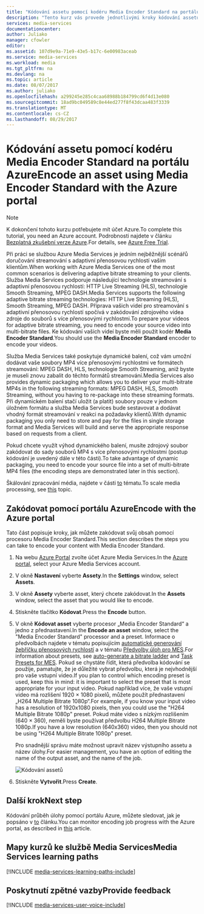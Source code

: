 ```yaml
---
title: "Kódování assetu pomocí kodéru Media Encoder Standard na portálu Azure | Microsoft Docs"
description: "Tento kurz vás provede jednotlivými kroky kódování assetu pomocí kodéru Media Encoder Standard na portálu Azure."
services: media-services
documentationcenter: 
author: Juliako
manager: cfowler
editor: 
ms.assetid: 107d9e9a-71e9-43e5-b17c-6e00983aceab
ms.service: media-services
ms.workload: media
ms.tgt_pltfrm: na
ms.devlang: na
ms.topic: article
ms.date: 08/07/2017
ms.author: juliako
ms.openlocfilehash: a299245e285c4caa68988b184799cd6f4d13e080
ms.sourcegitcommit: 18ad9bc049589c8e44ed277f8f43dcaa483f3339
ms.translationtype: MT
ms.contentlocale: cs-CZ
ms.lasthandoff: 08/29/2017
---
```

# <a name="encode-an-asset-using-media-encoder-standard-with-the-azure-portal"></a><span data-ttu-id="5244a-103">Kódování assetu pomocí kodéru Media Encoder Standard na portálu Azure</span><span class="sxs-lookup"><span data-stu-id="5244a-103">Encode an asset using Media Encoder Standard with the Azure portal</span></span>
> [!NOTE]
> <span data-ttu-id="5244a-104">K dokončení tohoto kurzu potřebujete mít účet Azure.</span><span class="sxs-lookup"><span data-stu-id="5244a-104">To complete this tutorial, you need an Azure account.</span></span> <span data-ttu-id="5244a-105">Podrobnosti najdete v článku [Bezplatná zkušební verze Azure](https://azure.microsoft.com/pricing/free-trial/).</span><span class="sxs-lookup"><span data-stu-id="5244a-105">For details, see [Azure Free Trial](https://azure.microsoft.com/pricing/free-trial/).</span></span> 
> 
> 

<span data-ttu-id="5244a-106">Při práci se službou Azure Media Services je jedním nejběžnější scénářů doručování streamování s adaptivní přenosovou rychlostí vašim klientům.</span><span class="sxs-lookup"><span data-stu-id="5244a-106">When working with Azure Media Services one of the most common scenarios is delivering adaptive bitrate streaming to your clients.</span></span> <span data-ttu-id="5244a-107">Služba Media Services podporuje následující technologie streamování s adaptivní přenosovou rychlostí: HTTP Live Streaming (HLS), technologie Smooth Streaming, MPEG DASH.</span><span class="sxs-lookup"><span data-stu-id="5244a-107">Media Services supports the following adaptive bitrate streaming technologies: HTTP Live Streaming (HLS), Smooth Streaming, MPEG DASH.</span></span> <span data-ttu-id="5244a-108">Příprava vašich videí pro streamování s adaptivní přenosovou rychlostí spočívá v zakódování zdrojového videa zdroje do souborů s více přenosovými rychlostmi.</span><span class="sxs-lookup"><span data-stu-id="5244a-108">To prepare your videos for adaptive bitrate streaming, you need to encode your source video into multi-bitrate files.</span></span> <span data-ttu-id="5244a-109">Ke kódování vašich videí byste měli použít kodér **Media Encoder Standard**.</span><span class="sxs-lookup"><span data-stu-id="5244a-109">You should use the **Media Encoder Standard** encoder to encode your videos.</span></span>  

<span data-ttu-id="5244a-110">Služba Media Services také poskytuje dynamické balení, což vám umožní dodávat vaše soubory MP4 více přenosovými rychlostmi ve formátech streamování: MPEG DASH, HLS, technologie Smooth Streaming, aniž byste je museli znovu zabalit do těchto formátů streamování.</span><span class="sxs-lookup"><span data-stu-id="5244a-110">Media Services also provides dynamic packaging which allows you to deliver your multi-bitrate MP4s in the following streaming formats: MPEG DASH, HLS, Smooth Streaming, without you having to re-package into these streaming formats.</span></span> <span data-ttu-id="5244a-111">Při dynamickém balení stačí uložit (a platit) soubory pouze v jednom úložném formátu a služba Media Services bude sestavovat a dodávat vhodný formát streamování v reakci na požadavky klientů.</span><span class="sxs-lookup"><span data-stu-id="5244a-111">With dynamic packaging you only need to store and pay for the files in single storage format and Media Services will build and serve the appropriate response based on requests from a client.</span></span>

<span data-ttu-id="5244a-112">Pokud chcete využít výhod dynamického balení, musíte zdrojový soubor zakódovat do sady souborů MP4 s více přenosovými rychlostmi (postup kódování je uvedený dále v této části).</span><span class="sxs-lookup"><span data-stu-id="5244a-112">To take advantage of dynamic packaging, you need to encode your source file into a set of multi-bitrate MP4 files (the encoding steps are demonstrated later in this section).</span></span>

<span data-ttu-id="5244a-113">Škálování zpracování média, najdete v části [to](media-services-portal-scale-media-processing.md) tématu.</span><span class="sxs-lookup"><span data-stu-id="5244a-113">To scale media processing, see [this](media-services-portal-scale-media-processing.md) topic.</span></span>

## <a name="encode-with-the-azure-portal"></a><span data-ttu-id="5244a-114">Zakódovat pomocí portálu Azure</span><span class="sxs-lookup"><span data-stu-id="5244a-114">Encode with the Azure portal</span></span>
<span data-ttu-id="5244a-115">Tato část popisuje kroky, jak můžete zakódovat svůj obsah pomocí procesoru Media Encoder Standard.</span><span class="sxs-lookup"><span data-stu-id="5244a-115">This section describes the steps you can take to encode your content with Media Encoder Standard.</span></span>

1. <span data-ttu-id="5244a-116">Na webu [Azure Portal](https://portal.azure.com/) zvolte účet Azure Media Services.</span><span class="sxs-lookup"><span data-stu-id="5244a-116">In the [Azure portal](https://portal.azure.com/), select your Azure Media Services account.</span></span>
2. <span data-ttu-id="5244a-117">V okně **Nastavení** vyberte **Assety**.</span><span class="sxs-lookup"><span data-stu-id="5244a-117">In the **Settings** window, select **Assets**.</span></span>  
3. <span data-ttu-id="5244a-118">V okně **Assety** vyberte asset, který chcete zakódovat.</span><span class="sxs-lookup"><span data-stu-id="5244a-118">In the **Assets** window, select the asset that you would like to encode.</span></span>
4. <span data-ttu-id="5244a-119">Stiskněte tlačítko **Kódovat**.</span><span class="sxs-lookup"><span data-stu-id="5244a-119">Press the **Encode** button.</span></span>
5. <span data-ttu-id="5244a-120">V okně **Kódovat asset** vyberte procesor „Media Encoder Standard“ a jedno z přednastavení.</span><span class="sxs-lookup"><span data-stu-id="5244a-120">In the **Encode an asset** window, select the "Media Encoder Standard" processor and a preset.</span></span> <span data-ttu-id="5244a-121">Informace o předvolbách najdete v tématu popisujícím [automatické generování žebříčku přenosových rychlostí](media-services-autogen-bitrate-ladder-with-mes.md) a v tématu [Předvolby úloh pro MES](media-services-mes-presets-overview.md).</span><span class="sxs-lookup"><span data-stu-id="5244a-121">For information about presets, see [auto-generate a bitrate ladder](media-services-autogen-bitrate-ladder-with-mes.md) and [Task Presets for MES](media-services-mes-presets-overview.md).</span></span> <span data-ttu-id="5244a-122">Pokud se chystáte řídit, která předvolba kódování se použije, pamatujte, že je důležité vybrat předvolbu, která je nejvhodnější pro vaše vstupní video.</span><span class="sxs-lookup"><span data-stu-id="5244a-122">If you plan to control which encoding preset is used, keep this in mind: it is important to select the preset that is most appropriate for your input video.</span></span> <span data-ttu-id="5244a-123">Pokud například více, že vaše vstupní video má rozlišení 1920 × 1080 pixelů, můžete použít přednastavení „H264 Multiple Bitrate 1080p“.</span><span class="sxs-lookup"><span data-stu-id="5244a-123">For example, if you know your input video has a resolution of 1920x1080 pixels, then you could use the "H264 Multiple Bitrate 1080p" preset.</span></span> <span data-ttu-id="5244a-124">Pokud máte video s nízkým rozlišením (640 × 360), neměli byste používat předvolbu H264 Multiple Bitrate 1080p.</span><span class="sxs-lookup"><span data-stu-id="5244a-124">If you have a low resolution (640x360) video, then you should not be using "H264 Multiple Bitrate 1080p" preset.</span></span>
   
   <span data-ttu-id="5244a-125">Pro snadnější správu máte možnost upravit název výstupního assetu a název úlohy.</span><span class="sxs-lookup"><span data-stu-id="5244a-125">For easier management, you have an option of editing the name of the output asset, and the name of the job.</span></span>
   
   ![Kódování assetů](./media/media-services-portal-vod-get-started/media-services-encode1.png)
6. <span data-ttu-id="5244a-127">Stiskněte **Vytvořit**.</span><span class="sxs-lookup"><span data-stu-id="5244a-127">Press **Create**.</span></span>

## <a name="next-step"></a><span data-ttu-id="5244a-128">Další krok</span><span class="sxs-lookup"><span data-stu-id="5244a-128">Next step</span></span>
<span data-ttu-id="5244a-129">Kódování průběh úlohy pomocí portálu Azure, můžete sledovat, jak je popsáno v [to](media-services-portal-check-job-progress.md) článku.</span><span class="sxs-lookup"><span data-stu-id="5244a-129">You can monitor encoding job progress with the Azure portal, as described in [this](media-services-portal-check-job-progress.md) article.</span></span>  

## <a name="media-services-learning-paths"></a><span data-ttu-id="5244a-130">Mapy kurzů ke službě Media Services</span><span class="sxs-lookup"><span data-stu-id="5244a-130">Media Services learning paths</span></span>
[!INCLUDE [media-services-learning-paths-include](../../includes/media-services-learning-paths-include.md)]

## <a name="provide-feedback"></a><span data-ttu-id="5244a-131">Poskytnutí zpětné vazby</span><span class="sxs-lookup"><span data-stu-id="5244a-131">Provide feedback</span></span>
[!INCLUDE [media-services-user-voice-include](../../includes/media-services-user-voice-include.md)]

